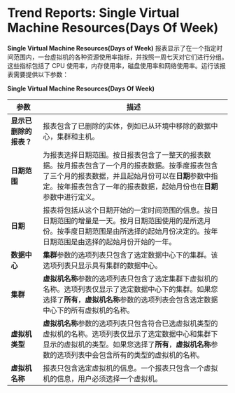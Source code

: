 # Trend Reports: Single Virtual Machine Resources(Days Of Week)

**Single Virtual Machine Resources(Days of Week)** 报表显示了在一个指定时间范围内，一台虚拟机的各种资源使用率指标，并按照一周七天对它们进行分组。这些指标包括了 CPU 使用率，内存使用率，磁盘使用率和网络使用率。运行该报表需要提供以下参数：

**Single Virtual Machine Resources(Days Of Week)**

| **参数** | **描述** |
| -------- | -------- |
| **显示已删除的报表？** | 报表包含了已删除的实体，例如已从环境中移除的数据中心，集群和主机。 | 
| **日期范围** | 为报表选择日期范围。按日报表包含了一整天的报表数据。按月报表包含了一个月的报表数据。按季度报表包含了三个月的报表数据，并且起始月份可以在**日期**参数中指定。按年报表包含了一年的报表数据，起始月份也在**日期**参数中进行定义。 |
| **日期** | 报表将包括从这个日期开始的一定时间范围的信息。按日日期范围的增量是一天。按月日期范围使用的是所选月份。按季度日期范围是由所选择的起始月份决定的。按年日期范围是由选择的起始月份开始的一年。 |
| **数据中心** | **集群**参数的选项列表只包含了选定数据中心下的集群。该选项列表只显示具有集群的数据中心。 |
| **集群** | **虚拟机名称**参数的选项列表只包含了选定集群下虚拟机的名称。选项列表仅显示了选定数据中心下的集群。如果您选择了**所有**，**虚拟机名称**参数的选项列表会包含选定数据中心下的所有虚拟机的名称。 |
| **虚拟机类型** | **虚拟机名称**参数的选项列表只包含符合已选虚拟机类型的虚拟机的名称。选项列表仅显示了选定数据中心和集群下显示的虚拟机的类型。如果您选择了**所有**，**虚拟机名称**参数的选项列表中会包含所有的类型的虚拟机的名称。 |
| **虚拟机名称** | 报表只包含选定虚拟机的信息。一个报表只包含一个虚拟机的信息，用户必须选择一个虚拟机。 |
